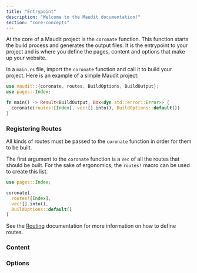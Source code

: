 ```yaml
---
title: "Entrypoint"
description: "Welcome to the Maudit documentation!"
section: "core-concepts"
---
```


At the core of a Maudit project is the `coronate` function. This function starts the build process and generates the output files. It is the entrypoint to your project and is where you define the pages, content and options that make up your website.

In a `main.rs` file, import the `coronate` function and call it to build your project. Here is an example of a simple Maudit project:

```rs
use maudit::{coronate, routes, BuildOptions, BuildOutput};
use pages::Index;

fn main() -> Result<BuildOutput, Box<dyn std::error::Error>> {
  coronate(routes![Index], vec![].into(), BuildOptions::default())
}
```

### Registering Routes

All kinds of routes must be passed to the `coronate` function in order for them to be built.

The first argument to the `coronate` function is a `Vec` of all the routes that should be built. For the sake of ergonomics, the `routes!` macro can be used to create this list.

```rs
use pages::Index;

coronate(
  routes![Index],
  vec![].into(),
  BuildOptions::default()
)
```

See the [Routing](/docs/routing) documentation for more information on how to define routes.

### Content

### Options

